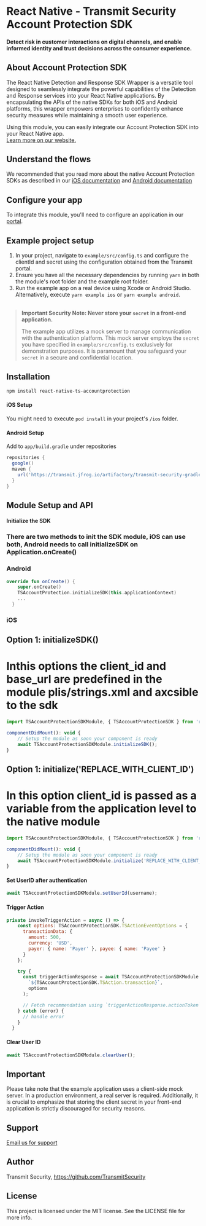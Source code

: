 # React Native - Transmit Security Account Protection SDK
#### Detect risk in customer interactions on digital channels, and enable informed identity and trust decisions across the consumer experience.

## About Account Protection SDK
The React Native Detection and Response SDK Wrapper is a versatile tool designed to seamlessly integrate the powerful capabilities of the Detection and Response services into your React Native applications. By encapsulating the APIs of the native SDKs for both iOS and Android platforms, this wrapper empowers enterprises to confidently enhance security measures while maintaining a smooth user experience.

Using this module, you can easily integrate our Account Protection SDK into your React Native app.<br>
[Learn more on our website.](https://developer.transmitsecurity.com/guides/risk/overview/)

## Understand the flows
We recommended that you read more about the native Account Protection SDKs as described in our [iOS documentation](https://developer.transmitsecurity.com/guides/risk/quick_start_ios/) and [Android documentation](https://developer.transmitsecurity.com/guides/risk/quick_start_android/)

## Configure your app
To integrate this module, you'll need to configure an application in our [portal](https://portal.transmitsecurity.io/applications).

## Example project setup
1. In your project, navigate to `example/src/config.ts` and configure the clientId and secret using the configuration obtained from the Transmit portal.
2. Ensure you have all the necessary dependencies by running `yarn` in both the module's root folder and the example root folder.
3. Run the example app on a real device using Xcode or Android Studio. Alternatively, execute `yarn example ios` or `yarn example android`.
<br><br>
> **Important Security Note: Never store your `secret` in a front-end application.**
>
> The example app utilizes a mock server to manage communication with the authentication platform. This mock server employs the `secret` you have specified in `example/src/config.ts` exclusively for demonstration purposes. It is paramount that you safeguard your `secret` in a secure and confidential location.

## Installation

```sh
npm install react-native-ts-accountprotection
```
#### iOS Setup
You might need to execute `pod install` in your project's `/ios` folder.

#### Android Setup

Add to `app/build.gradle` under repositories

```gradle
repositories {
  google()
  maven {
    url('https://transmit.jfrog.io/artifactory/transmit-security-gradle-release-local/')
  }
}
```


## Module Setup and API

#### Initialize the SDK
### There are two methods to init the SDK module, iOS can use both, Android needs to call initializeSDK on Application.onCreate()

### Android
```kt
override fun onCreate() {
    super.onCreate()
    TSAccountProtection.initializeSDK(this.applicationContext)
    ...
  }
```

### iOS

## Option 1: initializeSDK()
# Inthis options the client_id and base_url are predefined in the module plis/strings.xml and axcsible to the sdk
```js
import TSAccountProtectionSDKModule, { TSAccountProtectionSDK } from 'react-native-ts-accountprotection';

componentDidMount(): void {
    // Setup the module as soon your component is ready
    await TSAccountProtectionSDKModule.initializeSDK();
}
```

## Option 1: initialize('REPLACE_WITH_CLIENT_ID')
# In this option client_id is passed as a variable from the application level to the native module
```js
import TSAccountProtectionSDKModule, { TSAccountProtectionSDK } from 'react-native-ts-accountprotection';

componentDidMount(): void {
    // Setup the module as soon your component is ready
    await TSAccountProtectionSDKModule.initialize('REPLACE_WITH_CLIENT_ID');
}
```

#### Set UserID after authentication
```js
await TSAccountProtectionSDKModule.setUserId(username);
```

#### Trigger Action
```js
private invokeTriggerAction = async () => {
    const options: TSAccountProtectionSDK.TSActionEventOptions = {
      transactionData: {
        amount: 500,
        currency: 'USD',
        payer: { name: 'Payer' }, payee: { name: 'Payee' }
      }
    };

    try {
      const triggerActionResponse = await TSAccountProtectionSDKModule.triggerAction(
        `${TSAccountProtectionSDK.TSAction.transaction}`,
        options
      );

      // Fetch recommendation using `triggerActionResponse.actionToken`
    } catch (error) {
      // handle error
    }
  }
```

#### Clear User ID
```js
await TSAccountProtectionSDKModule.clearUser();
```

## Important
Please take note that the example application uses a client-side mock server. In a production environment, a real server is required. Additionally, it is crucial to emphasize that storing the client secret in your front-end application is strictly discouraged for security reasons.

## Support
[Email us for support](info@transmitsecurity.com)

## Author

Transmit Security, https://github.com/TransmitSecurity

## License

This project is licensed under the MIT license. See the LICENSE file for more info.
